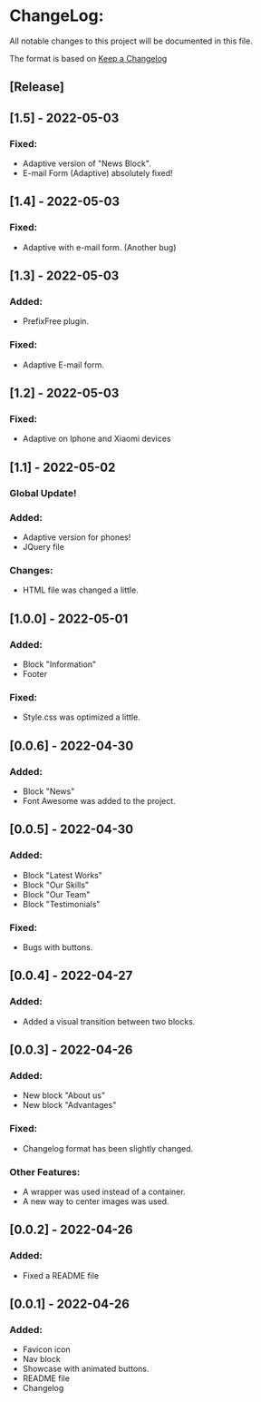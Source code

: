 # ChangeLog:
All notable changes to this project will be documented in this file.

The format is based on [Keep a Changelog](https://keepachangelog.com/en/1.0.0/)

## [Release]

## [1.5] - 2022-05-03
### Fixed:
- Adaptive version of "News Block".
- E-mail Form (Adaptive) absolutely fixed!

## [1.4] - 2022-05-03
### Fixed:
- Adaptive with e-mail form. (Another bug)

## [1.3] - 2022-05-03
### Added:
- PrefixFree plugin.
### Fixed:
- Adaptive E-mail form.

## [1.2] - 2022-05-03
### Fixed: 
- Adaptive on Iphone and Xiaomi devices

## [1.1] - 2022-05-02
### Global Update!
### Added:
- Adaptive version for phones!
- JQuery file
### Changes:
- HTML file was changed a little.

## [1.0.0] - 2022-05-01
### Added:
- Block "Information"
- Footer
### Fixed:
- Style.css was optimized a little.

## [0.0.6] - 2022-04-30
### Added:
- Block "News"
- Font Awesome was added to the project.

## [0.0.5] - 2022-04-30
### Added:
- Block "Latest Works"
- Block "Our Skills"
- Block "Our Team"
- Block "Testimonials"
### Fixed:
- Bugs with buttons.

## [0.0.4] - 2022-04-27
### Added:
- Added a visual transition between two blocks.

## [0.0.3] - 2022-04-26
### Added:
- New block "About us"
- New block "Advantages"
### Fixed:
- Changelog format has been slightly changed.
### Other Features:
- A wrapper was used instead of a container.
- A new way to center images was used.

## [0.0.2] - 2022-04-26
### Added:
- Fixed a README file

## [0.0.1] - 2022-04-26
### Added:
- Favicon icon
- Nav block
- Showcase with animated buttons.
- README file
- Changelog